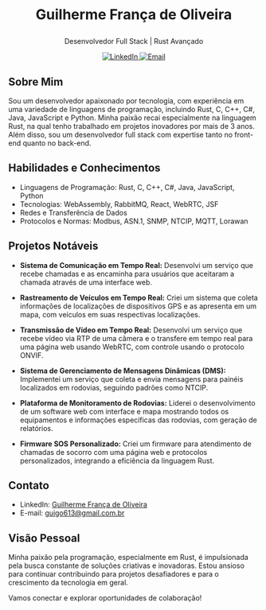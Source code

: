 # <p align="center">Guilherme França de Oliveira</p>

<p align="center">Desenvolvedor Full Stack | Rust Avançado</p>

<p align="center">
  <a href="https://www.linkedin.com/in/guilherme-fran%C3%A7a-de-oliveira" target="_blank">
    <img src="https://img.shields.io/badge/LinkedIn-Connect-blue?style=for-the-badge&logo=linkedin" alt="LinkedIn">
  </a>
  <a href="mailto:guigo613@gmail.com.br" target="_blank">
    <img src="https://img.shields.io/badge/Email-Contact-blue?style=for-the-badge&logo=gmail" alt="Email">
  </a>
</p>

## Sobre Mim

Sou um desenvolvedor apaixonado por tecnologia, com experiência em uma variedade de linguagens de programação, incluindo Rust, C, C++, C#, Java, JavaScript e Python. Minha paixão recai especialmente na linguagem Rust, na qual tenho trabalhado em projetos inovadores por mais de 3 anos. Além disso, sou um desenvolvedor full stack com expertise tanto no front-end quanto no back-end.

## Habilidades e Conhecimentos

- Linguagens de Programação: Rust, C, C++, C#, Java, JavaScript, Python
- Tecnologias: WebAssembly, RabbitMQ, React, WebRTC, JSF
- Redes e Transferência de Dados
- Protocolos e Normas: Modbus, ASN.1, SNMP, NTCIP, MQTT, Lorawan

## Projetos Notáveis

- **Sistema de Comunicação em Tempo Real:** Desenvolvi um serviço que recebe chamadas e as encaminha para usuários que aceitaram a chamada através de uma interface web.

- **Rastreamento de Veículos em Tempo Real:** Criei um sistema que coleta informações de localizações de dispositivos GPS e as apresenta em um mapa, com veículos em suas respectivas localizações.

- **Transmissão de Vídeo em Tempo Real:** Desenvolvi um serviço que recebe vídeo via RTP de uma câmera e o transfere em tempo real para uma página web usando WebRTC, com controle usando o protocolo ONVIF.

- **Sistema de Gerenciamento de Mensagens Dinâmicas (DMS):** Implementei um serviço que coleta e envia mensagens para painéis localizados em rodovias, seguindo padrões como NTCIP.

- **Plataforma de Monitoramento de Rodovias:** Liderei o desenvolvimento de um software web com interface e mapa mostrando todos os equipamentos e informações específicas das rodovias, com geração de relatórios.

- **Firmware SOS Personalizado:** Criei um firmware para atendimento de chamadas de socorro com uma página web e protocolos personalizados, integrando a eficiência da linguagem Rust.

## Contato

- LinkedIn: [Guilherme França de Oliveira](https://www.linkedin.com/in/guilherme-fran%C3%A7a-de-oliveira)
- E-mail: [guigo613@gmail.com.br](mailto:guigo613@gmail.com.br)

## Visão Pessoal

Minha paixão pela programação, especialmente em Rust, é impulsionada pela busca constante de soluções criativas e inovadoras. Estou ansioso para continuar contribuindo para projetos desafiadores e para o crescimento da tecnologia em geral.

Vamos conectar e explorar oportunidades de colaboração!

